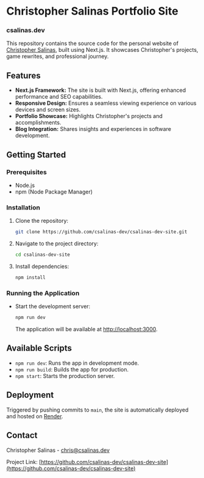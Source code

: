 # Christopher Salinas Portfolio Site
### csalinas.dev

This repository contains the source code for the personal website of [Christopher Salinas](https://csalinas.dev/), built using Next.js. It showcases Christopher's projects, game rewrites, and professional journey.

## Features

- **Next.js Framework:** The site is built with Next.js, offering enhanced performance and SEO capabilities.
- **Responsive Design:** Ensures a seamless viewing experience on various devices and screen sizes.
- **Portfolio Showcase:** Highlights Christopher's projects and accomplishments.
- **Blog Integration:** Shares insights and experiences in software development.

## Getting Started

### Prerequisites

- Node.js
- npm (Node Package Manager)

### Installation

1. Clone the repository:
   ```sh
   git clone https://github.com/csalinas-dev/csalinas-dev-site.git
   ```
2. Navigate to the project directory:
   ```sh
   cd csalinas-dev-site
   ```
3. Install dependencies:
   ```sh
   npm install
   ```

### Running the Application

- Start the development server:
  ```sh
  npm run dev
  ```
  The application will be available at [http://localhost:3000](http://localhost:3000).

## Available Scripts

- `npm run dev`: Runs the app in development mode.
- `npm run build`: Builds the app for production.
- `npm start`: Starts the production server.

## Deployment

Triggered by pushing commits to `main`, the site is automatically deployed and hosted on [Render](https://render.com/).

## Contact

Christopher Salinas - [chris@csalinas.dev](mailto:chris@csalinas.dev)

Project Link: [https://github.com/csalinas-dev/csalinas-dev-site](https://github.com/csalinas-dev/csalinas-dev-site)